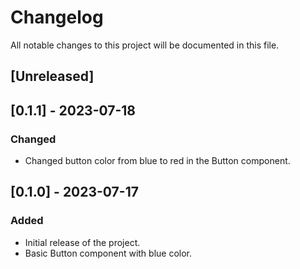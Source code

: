# Changelog

All notable changes to this project will be documented in this file.

## [Unreleased]

## [0.1.1] - 2023-07-18

### Changed
- Changed button color from blue to red in the Button component.

## [0.1.0] - 2023-07-17

### Added
- Initial release of the project.
- Basic Button component with blue color.